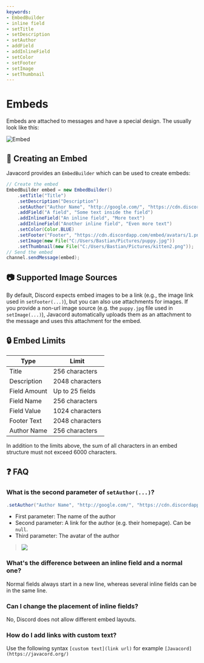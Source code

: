 ```yaml
---
keywords:
- EmbedBuilder
- inline field
- setTitle
- setDescription
- setAuthor
- addField
- addInlineField
- setColor
- setFooter
- setImage
- setThumbnail
---
```


# Embeds

Embeds are attached to messages and have a special design.
The usually look like this:

![Embed](https://i.imgur.com/QYbXmQU.png)

## :hammer: Creating an Embed

Javacord provides an `EmbedBuilder` which can be used to create embeds:
```java
// Create the embed
EmbedBuilder embed = new EmbedBuilder()
    .setTitle("Title")
    .setDescription("Description")
    .setAuthor("Author Name", "http://google.com/", "https://cdn.discordapp.com/embed/avatars/0.png")
    .addField("A field", "Some text inside the field")
    .addInlineField("An inline field", "More text")
    .addInlineField("Another inline field", "Even more text")
    .setColor(Color.BLUE)
    .setFooter("Footer", "https://cdn.discordapp.com/embed/avatars/1.png")
    .setImage(new File("C:/Users/Bastian/Pictures/puppy.jpg"))
    .setThumbnail(new File("C:/Users/Bastian/Pictures/kitten2.png"));
// Send the embed
channel.sendMessage(embed);
```

## :camera: Supported Image Sources

By default, Discord expects embed images to be a link (e.g., the image link used in `setFooter(...)`), but you can also use attachments for images.
If you provide a non-url image source (e.g. the `puppy.jpg` file used in `setImage(...)`), Javacord automatically uploads them as an attachment to the message and uses this attachment for the embed.

## :lock: Embed Limits

| Type         | Limit           |
| ------------ | --------------- |
| Title        | 256 characters  |
| Description  | 2048 characters |
| Field Amount | Up to 25 fields |
| Field Name   | 256 characters  |
| Field Value  | 1024 characters |
| Footer Text  | 2048 characters |
| Author Name  | 256 characters  |

In addition to the limits above, the sum of all characters in an embed structure must not exceed 6000 characters.

## :question: FAQ

### What is the second parameter of `setAuthor(...)`?

```java
.setAuthor("Author Name", "http://google.com/", "https://cdn.discordapp.com/embed/avatars/0.png")
```
* First parameter: The name of the author
* Second parameter: A link for the author (e.g. their homepage). Can be `null`.
* Third parameter: The avatar of the author
> ![](https://i.imgur.com/SyE0e88.png)

### What's the difference between an inline field and a normal one?

Normal fields always start in a new line, whereas several inline fields can be in the same line.

### Can I change the placement of inline fields?

No, Discord does not allow different embed layouts.

### How do I add links with custom text?

Use the following syntax ``[custom text](link url)`` for example ``[Javacord](https://javacord.org/)``
